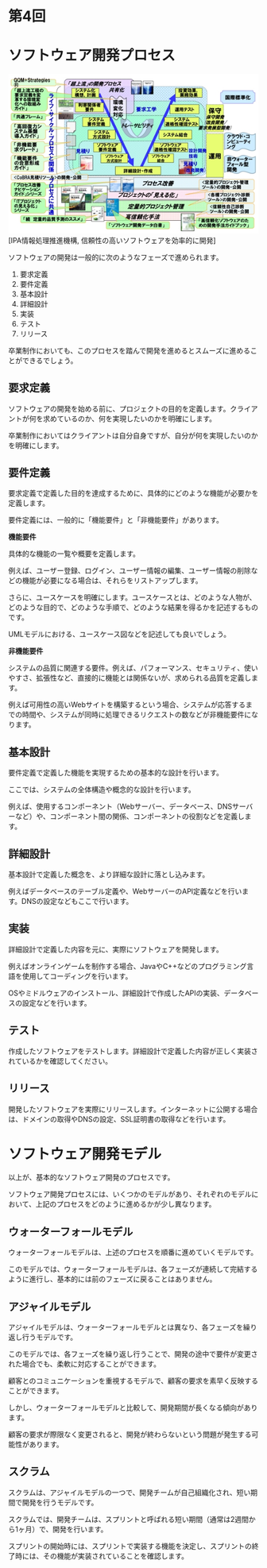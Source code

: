 # 第4回
# ソフトウェア開発プロセス

![信頼性の高いソフトウェアを効率的に開発](../images/信頼性の高いソフトウェアを効率的に開発.jpg)
[IPA情報処理推進機構, 信頼性の高いソフトウェアを効率的に開発]

ソフトウェアの開発は一般的に次のようなフェーズで進められます。

1. 要求定義
2. 要件定義
3. 基本設計
4. 詳細設計
5. 実装
6. テスト
7. リリース

卒業制作においても、このプロセスを踏んで開発を進めるとスムーズに進めることができるでしょう。

## 要求定義

ソフトウェアの開発を始める前に、プロジェクトの目的を定義します。クライアントが何を求めているのか、何を実現したいのかを明確にします。

卒業制作においてはクライアントは自分自身ですが、自分が何を実現したいのかを明確にします。

## 要件定義

要求定義で定義した目的を達成するために、具体的にどのような機能が必要かを定義します。

要件定義には、一般的に「機能要件」と「非機能要件」があります。

**機能要件**

具体的な機能の一覧や概要を定義します。

例えば、ユーザー登録、ログイン、ユーザー情報の編集、ユーザー情報の削除などの機能が必要になる場合は、それらをリストアップします。

さらに、ユースケースを明確にします。ユースケースとは、どのような人物が、どのような目的で、どのような手順で、どのような結果を得るかを記述するものです。

UMLモデルにおける、ユースケース図などを記述しても良いでしょう。

**非機能要件**

システムの品質に関連する要件。例えば、パフォーマンス、セキュリティ、使いやすさ、拡張性など、直接的に機能とは関係ないが、求められる品質を定義します。

例えば可用性の高いWebサイトを構築するという場合、システムが応答するまでの時間や、システムが同時に処理できるリクエストの数などが非機能要件になります。

## 基本設計

要件定義で定義した機能を実現するための基本的な設計を行います。

ここでは、システムの全体構造や概念的な設計を行います。

例えば、使用するコンポーネント（Webサーバー、データベース、DNSサーバーなど）や、コンポーネント間の関係、コンポーネントの役割などを定義します。

## 詳細設計

基本設計で定義した概念を、より詳細な設計に落とし込みます。

例えばデータベースのテーブル定義や、WebサーバーのAPI定義などを行います。DNSの設定などもここで行います。

## 実装

詳細設計で定義した内容を元に、実際にソフトウェアを開発します。

例えばオンラインゲームを制作する場合、JavaやC++などのプログラミング言語を使用してコーディングを行います。

OSやミドルウェアのインストール、詳細設計で作成したAPIの実装、データベースの設定などを行います。

## テスト

作成したソフトウェアをテストします。詳細設計で定義した内容が正しく実装されているかを確認してください。

## リリース

開発したソフトウェアを実際にリリースします。インターネットに公開する場合は、ドメインの取得やDNSの設定、SSL証明書の取得などを行います。

# ソフトウェア開発モデル

以上が、基本的なソフトウェア開発のプロセスです。

ソフトウェア開発プロセスには、いくつかのモデルがあり、それぞれのモデルにおいて、上記のプロセスをどのように進めるかが少し異なります。

## ウォーターフォールモデル

ウォーターフォールモデルは、上述のプロセスを順番に進めていくモデルです。

このモデルでは、ウォーターフォールモデルは、各フェーズが連続して完結するように進行し、基本的には前のフェーズに戻ることはありません。

## アジャイルモデル

アジャイルモデルは、ウォーターフォールモデルとは異なり、各フェーズを繰り返し行うモデルです。

このモデルでは、各フェーズを繰り返し行うことで、開発の途中で要件が変更された場合でも、柔軟に対応することができます。

顧客とのコミュニケーションを重視するモデルで、顧客の要求を素早く反映することができます。

しかし、ウォーターフォールモデルと比較して、開発期間が長くなる傾向があります。

顧客の要求が際限なく変更されると、開発が終わらないという問題が発生する可能性があります。

## スクラム

スクラムは、アジャイルモデルの一つで、開発チームが自己組織化され、短い期間で開発を行うモデルです。

スクラムでは、開発チームは、スプリントと呼ばれる短い期間（通常は2週間から1ヶ月）で、開発を行います。

スプリントの開始時には、スプリントで実装する機能を決定し、スプリントの終了時には、その機能が実装されていることを確認します。


